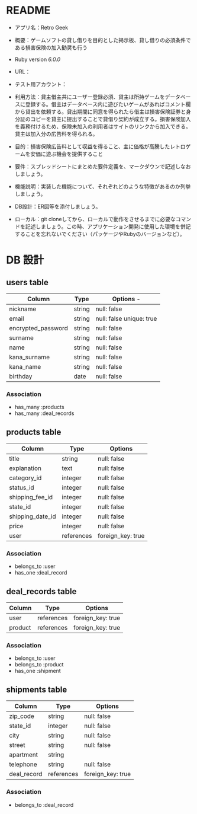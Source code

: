 # README

* アプリ名：Retro Geek

* 概要：ゲームソフトの貸し借りを目的とした掲示板、貸し借りの必須条件である損害保険の加入勧奨も行う

* Ruby version _6.0.0_

* URL：

* テスト用アカウント：

* 利用方法：貸主借主共にユーザー登録必須、貸主は所持ゲームをデータベースに登録する。借主はデータベース内に遊びたいゲームがあればコメント欄から貸出を依頼する。貸出期間に同意を得られたら借主は損害保険証券と身分証のコピーを貸主に提出することで貸借り契約が成立する。損害保険加入を義務付けるため、保険未加入の利用者はサイトのリンクから加入できる。貸主は加入分の広告料を得られる。

* 目的：損害保険広告料として収益を得ること、主に価格が高騰したレトロゲームを安価に遊ぶ機会を提供すること

* 要件：スプレッドシートにまとめた要件定義を、マークダウンで記述しなおしましょう。

* 機能説明：実装した機能について、それぞれどのような特徴があるのか列挙しましょう。

* DB設計：ER図等を添付しましょう。

* ローカル：git cloneしてから、ローカルで動作をさせるまでに必要なコマンドを記述しましょう。この時、アプリケーション開発に使用した環境を併記することを忘れないでください（パッケージやRubyのバージョンなど）。

# DB 設計

## users table

| Column             | Type                   | Options                 -|
|--------------------|------------------------|--------------------------|
| nickname           | string                 | null: false              |
| email              | string                 | null: false unique: true |
| encrypted_password | string                 | null: false              |
| surname            | string                 | null: false              |
| name               | string                 | null: false              |
| kana_surname       | string                 | null: false              |
| kana_name          | string                 | null: false              |
| birthday           | date                   | null: false              |

### Association

* has_many :products
* has_many :deal_records

## products table

| Column             | Type                   | Options                 |
|--------------------|------------------------|-------------------------|
| title              | string                 | null: false             |
| explanation        | text                   | null: false             |
| category_id        | integer                | null: false             |
| status_id          | integer                | null: false             |
| shipping_fee_id    | integer                | null: false             |
| state_id           | integer                | null: false             |
| shipping_date_id   | integer                | null: false             |
| price              | integer                | null: false             |
| user               | references             | foreign_key: true       |

### Association

- belongs_to :user
- has_one :deal_record

## deal_records table

| Column      | Type       | Options           |
|-------------|------------|-------------------|
| user        | references | foreign_key: true |
| product     | references | foreign_key: true |

### Association

- belongs_to :user
- belongs_to :product
- has_one :shipment

## shipments table

| Column             | Type                   | Options                 |
|--------------------|------------------------|-------------------------|
| zip_code           | string                 | null: false             |
| state_id           | integer                | null: false             |
| city               | string                 | null: false             |
| street             | string                 | null: false             |
| apartment          | string                 |                         |
| telephone          | string                 | null: false             |
| deal_record        | references             | foreign_key: true       |

### Association

- belongs_to :deal_record